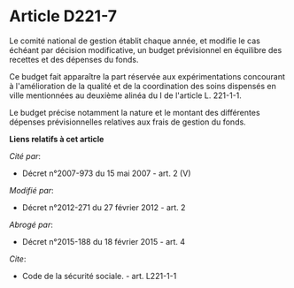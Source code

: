 # Article D221-7

Le comité national de gestion établit chaque année, et modifie le cas échéant par décision modificative, un budget
prévisionnel en équilibre des recettes et des dépenses du fonds. 

Ce budget fait apparaître la part réservée aux expérimentations concourant à l'amélioration de la qualité et de la
coordination des soins dispensés en ville mentionnées au deuxième alinéa du I de l'article L. 221-1-1. 

Le budget précise notamment la nature et le montant des différentes dépenses prévisionnelles relatives aux frais de gestion
du fonds.

**Liens relatifs à cet article**

_Cité par_:

  - Décret n°2007-973 du 15 mai 2007 - art. 2 (V)

_Modifié par_:

  - Décret n°2012-271 du 27 février 2012 - art. 2

_Abrogé par_:

  - Décret n°2015-188 du 18 février 2015 - art. 4

_Cite_:

  - Code de la sécurité sociale. - art. L221-1-1
